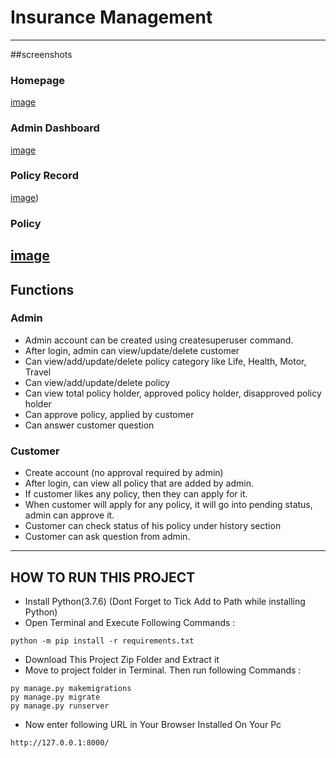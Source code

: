 # Insurance Management

---
##screenshots
### Homepage
[image](https://user-images.githubusercontent.com/87440737/195431347-22084b76-9061-4751-8724-de7df1c7bfce.png)

### Admin Dashboard
[image](https://user-images.githubusercontent.com/87440737/195431522-6694dcd9-6256-4461-9ca9-a1e19151ba97.png)
### Policy Record
[image](https://user-images.githubusercontent.com/87440737/195431800-061df65e-908a-41d1-946f-979a14df8086.png))
### Policy 
[image](https://user-images.githubusercontent.com/87440737/195431958-fd29c656-ffe0-4180-a534-26d109c20c4c.png)
---
## Functions
### Admin
- Admin account can be created using createsuperuser command.
- After login, admin can view/update/delete customer
- Can view/add/update/delete policy category like Life, Health, Motor, Travel
- Can view/add/update/delete policy
- Can view total policy holder, approved policy holder, disapproved policy holder
- Can approve policy, applied by customer
- Can answer customer question

### Customer
- Create account (no approval required by admin)
- After login, can view all policy that are added by admin.
- If customer likes any policy, then they can apply for it.
- When customer will apply for any policy, it will go into pending status, admin can approve it.
- Customer can check status of his policy under history section
- Customer can ask question from admin. 

---

## HOW TO RUN THIS PROJECT
- Install Python(3.7.6) (Dont Forget to Tick Add to Path while installing Python)
- Open Terminal and Execute Following Commands :
```
python -m pip install -r requirements.txt
```
- Download This Project Zip Folder and Extract it
- Move to project folder in Terminal. Then run following Commands :
```
py manage.py makemigrations
py manage.py migrate
py manage.py runserver
```
- Now enter following URL in Your Browser Installed On Your Pc
```
http://127.0.0.1:8000/
```

```


